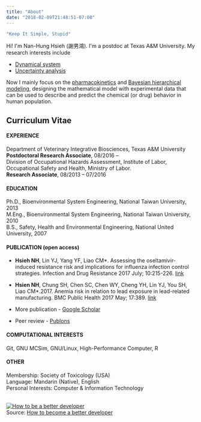 ```yaml
---
title: "About"
date: "2018-02-09T21:48:51-07:00"
---
```


```R
"Keep It Simple, Stupid"
```

Hi! I'm Nan-Hung Hsieh (謝男鴻). I'm a postdoc at Texas A&M University. My research interests include

- [Dynamical system](https://en.wikipedia.org/wiki/Dynamical_system)
- [Uncertainty analysis](https://en.wikipedia.org/wiki/Uncertainty_analysis)

Now I mainly focus on the [pharmacokinetics](https://en.wikipedia.org/wiki/Pharmacokinetics) and [Bayesian hierarchical modeling](https://en.wikipedia.org/wiki/Bayesian_hierarchical_modeling), designing the mathematical model with experimental data that can be used to describe and predict the chemical (or drug) behavior in human population.

## Curriculum Vitae
#### EXPERIENCE
Department of Veterinary Integrative Biosciences, Texas A&M University  
**Postdoctoral Research Associate**, 08/2016 –   
Division of Occupational Hazards Assessment, Institute of Labor, Occupational Safety and Health, Ministry of Labor.  
**Research Associate**, 08/2013 – 07/2016  
#### EDUCATION
Ph.D., Bioenvironmental System Engineering, National Taiwan University, 2013  
M.Eng., Bioenvironmental System Engineering, National Taiwan University, 2010  
B.S., Safety, Health and Environmental Engineering, National United University, 2007  

#### PUBLICATION (open access)
- **Hsieh NH**, Lin YJ, Yang YF, Liao CM*. Assessing the oseltamivir-induced resistance risk and implications for influenza infection control strategies. Infection and Drug Resistance 2017 July; 10:215-226. [link](https://www.dovepress.com/articles.php?article_id=33883) 
- **Hsien NH**, Chung SH, Chen SC, Chen WY, Cheng YH, Lin YJ, You SH, Liao CM*.2017. Anemia risk in relation to lead exposure in lead-related manufacturing. BMC Public Health 2017 May; 17:389. [link](https://bmcpublichealth.biomedcentral.com/articles/10.1186/s12889-017-4315-7)

- More publication - [Google Scholar](https://scholar.google.com/citations?user=AM1YgJAAAAAJ&hl=en&oi=ao)

- Peer review - [Publons](https://publons.com/author/435686/nan-hung-hsieh)

#### COMPUTATIONAL INTERESTS 
Git, GNU MCSim, GNU/Linux, High-Performance Computer, R

#### OTHER
Membership: Society of Toxicology (USA)  
Language: Mandarin (Native), English   
Personal Interests: Computer & Information Technology  

<br /><a href="http://www.appdesignvault.com/betterdeveloper/" ><img src="http://www.appdesignvault.com/wp-content/uploads/2013/04/BetterDeveloper.png" alt="How to be a better developer"></a><br />Source: <a href="http://www.appdesignvault.com/betterdeveloper/" >How to become a better developer</a>
